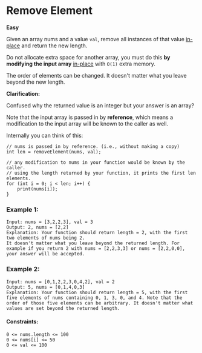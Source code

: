 # Remove Element

**Easy**


Given an array nums and a value ``` val ```, remove all instances of that value [in-place](https://en.wikipedia.org/wiki/In-place_algorithm) and return the new length.

Do not allocate extra space for another array, you must do this **by modifying the input array** [in-place](https://en.wikipedia.org/wiki/In-place_algorithm) with ```O(1)``` extra memory.

The order of elements can be changed. It doesn't matter what you leave beyond the new length.

**Clarification:**

Confused why the returned value is an integer but your answer is an array?

Note that the input array is passed in by **reference**, which means a modification to the input array will be known to the caller as well.

Internally you can think of this:
 

```
// nums is passed in by reference. (i.e., without making a copy)
int len = removeElement(nums, val);

// any modification to nums in your function would be known by the caller.
// using the length returned by your function, it prints the first len elements.
for (int i = 0; i < len; i++) {
    print(nums[i]);
}
```
### Example 1:
```
Input: nums = [3,2,2,3], val = 3
Output: 2, nums = [2,2]
Explanation: Your function should return length = 2, with the first two elements of nums being 2.
It doesn't matter what you leave beyond the returned length. For example if you return 2 with nums = [2,2,3,3] or nums = [2,2,0,0], your answer will be accepted.
```

### Example 2:
```
Input: nums = [0,1,2,2,3,0,4,2], val = 2
Output: 5, nums = [0,1,4,0,3]
Explanation: Your function should return length = 5, with the first five elements of nums containing 0, 1, 3, 0, and 4. Note that the order of those five elements can be arbitrary. It doesn't matter what values are set beyond the returned length.
```



#### Constraints:
```
0 <= nums.length <= 100
0 <= nums[i] <= 50
0 <= val <= 100
```